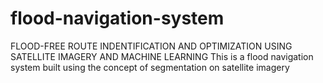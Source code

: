 # flood-navigation-system

FLOOD-FREE ROUTE INDENTIFICATION AND OPTIMIZATION USING SATELLITE IMAGERY AND MACHINE LEARNING
This is a flood navigation system built using the concept of segmentation on satellite imagery 
